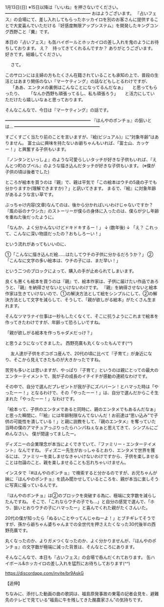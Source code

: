 1月13日(日) ※15日以降は『いいね』を押さないでください。
━━━━━━━━━━━━━━━━━━━━
おはようございます。
『占いフェス』の会場にて、差し入れしてもらったホッカイロを別のお客さんに提供することで大変喜んでいただける『好感度無限アップシステム』を開発したキングコング西野こと『糞』です。

本日の『占いフェス』も缶ハイボールとホッカイロの差し入れを鬼のようにお待ちしております。
え？　持ってきてくれるんですか？
ありがとうございます。
好きです。結婚してください。

　
さて。

このサロンには主婦の方もたくさん在籍されていることも承知の上で、普段の生活とはあまり関係のない『マーケティング』の話などもしとるわけですが、
　
「ああ、エンタメの裏側はこんなことになってるんだなぁ」
　
と思ってもらったり、
　
「なんか西野も頑張ってるし、私も頑張ろう」
　
と活力にしていただけたら嬉しいなぁと思っております。

そんなこんなで、今日は『マーケティング』の話です。

━━━━━━━━━━━━━━━━━━━━
『ほんやのポンチョ』の狙いとは…
━━━━━━━━━━━━━━━━━━━━

すごくすごく当たり前のことを言いますが、『絵(ビジュアル)』に“対象年齢”はありません。
富士山に興味を持たないお爺ちゃんもいれば、「富士山、カッケー！」と興奮する子供もいます。

『ノンタンといっしょ』のような可愛らしいタッチが好きな子供もいれば、『えんとつ町のプペル』のような描き込んだタッチが好きな子供もいます。
(※僕が子供の頃は後者でした)

ところが絵本を買うのは『親』で、親は平気で「この絵本はウチの5歳の子でも分かりますか(理解できますか)？」と訊いてきます。
まるで、『絵』に対象年齢があるような言い草です。

ぶっちゃけ内容(文章)なんてのは、後から分かればいいわけじゃないですか？
『風の谷のナウシカ』のストーリーが僕らの身体に入ったのは、僕らが少し年齢を重ねた後だったように。

「なんか、よく分かんないけどドキドキするー！」
↓
(数年後)
↓
「え？ これって、こんなに深い物語だったの？おもしろーい！」

という流れがあってもいいのに、

①「こんなに描き込んだ絵……はたしてウチの子供に分かるだろうか？」
②「こんなに文字の多い絵本は、ウチの子には、まだ早い！」

という二つのブロックによって、購入の手が止められてしまいます。

良くも悪くも絵本を買うのは『親』で、絵本作家は、子供に届けたい作品であろうと、『親』を納得させないといけないわけです。
『親』を納得させないと絵本作家は生きていけないので、①の解決方法として絵をシンプルにして、②の解決方法として文字を減らして、そうして、「親が欲しがる絵本」がたくさん生まれます。

そんなツマラナイ仕事は一秒もしたくなくて、そこに抗うようにこれまで絵本を作ってきたわけですが、年齢って恐ろしいですね。

「親が欲しがる絵本を作っちゃダメだっけ？」

と思うようになってきました。
西野亮廣も丸くなったもんです(*^^*)

　
友人達が子供をポコポコ産んで、20代の頃に比べて『子育て』が身近になり、そこから見えてきたものが大きかったですね。

苦労も多いとは思いますが、やっぱり『子育て』というのは親にとっての最大のエンターテイメントで、我が子の成長のイチイチが感動の連続なわけです。

その中で、自分で選んだプレゼントが我が子にズババーン！とハマった時は「やったーー！」となるわけで、その「やったーー！」は、自分で選んだからこそ生まれた「やったーー！」なわけです。

「絵本って、子供のエンタメであると同時に、親のエンタメでもあるんだなぁ」と思った瞬間に、「『絵』には年齢制限なんてないんだ！お前達は“思い込み”で子供の可能性を潰している！」と親に説教をして、『親のエンタメ』を奪っていた当時の僕のアマチュアっぷりったらハンパねぇなぁと思えてきて、シンプルにごめんなさい。
僕が間違ってましたー。

ディズニーの企業理念が本当によくできていて、『ファミリー・エンターテイメント』なんですね。
ディズニー先生がおっしゃるとおり、エンタメで世界を獲るには、ファミリーを楽しませなきゃいけないわけですから、子供を楽しませることは勿論のこと、親を楽しませることも忘れちゃいけません。

インスタで『#ほんやのポンチョ』で検索すると分かるのですが、お兄ちゃんが妹に『ほんやのポンチョ』を読み聞かせしているところを、親が本当に楽しそうに写真に撮っているんです。

『ほんやのポンチョ』は②のブロックを突破する為に、極端に文字数を減らしたんですね。
そこで、「これならウチの子でも…」と自分の感覚で選んで、「ホラ、狙いとおりウチの子にハマったー」と喜んでくれた親がたくさんいた。

20代の僕が知ったら「ぬるいことやってんじゃねーよ！」とブチギレてそうですが、孫から爺ちゃん婆ちゃんまでの全世代を押さえたくなった30代後半の西野亮廣です。

丸くなったのか、よりガメつくなったのか、よく分かりませんが、『ほんやのポンチョ』の文字数が極端に減った背景は、そんなところにあります。

そんなこんなで、本日も『占いフェス』の会場で呑んだくれております。
缶ハイボール&ホッカイロの差し入れを猛烈にお待ちしております(*^^*)

https://discordapp.com/invite/br9AskG

【追伸】

ちなみに、添付した動画の曲の歌詞は、福島原発事故の東電の記者会見を、避難先のテレビで見ている“福島に牛を残してきた酪農家さん”の気持ちです。
